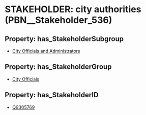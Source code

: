 # STAKEHOLDER: __city authorities__ (PBN__Stakeholder_536)

## Property: has_StakeholderSubgroup

* [City Officials and Administrators](PBN__StakeholderSubgroup_4)

## Property: has_StakeholderGroup

* [City Officials](PBN__StakeholderGroup_0)

## Property: has_StakeholderID

* [Q9305769](Q9305769)

